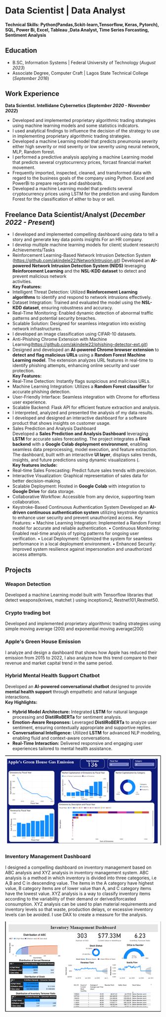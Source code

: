 # Data Scientist | Data Analyst

#### Technical Skills: Python(Pandas,Sckit-learn,Tensorflow, Keras, Pytorch), SQL, Power Bi, Excel, Tableau ,Data Analyst, Time Series Forcasting, Sentiment Analysis

## Education						       		 			        		
- B.SC, Information Systems | Federal University of Technology (_August 2023_)
- Associate Degree, Computer Craft	| Lagos State Technical College (_September 2016_)	

## Work Experience
**Data Scientist. Intellidane Cybernetics (_September 2020 - November 2022_)**
- Developed and implemented proprietary algorithmic trading strategies using machine learning models and some statistics indicators.
- I used analytical findings to influence the decision of the strategy to use in implementing proprietary algorithmic trading strategies.
- Developed a machine Learning model that predicts pneumonia severity either high severity or mid severity or low severity using neural network, MLP, Random forest.
- I performed a predictive analysis applying a machine Learning model that predicts several cryptocurrency prices, forcast financial market movement.
- Frequently imported, inspected, cleaned, and transformed data with regard to the business goals of the company using Python. Excel and PowerBi to prepare reports and dashboards.
- Developed a machine Learning model that predicts several cryptocurrency prices using LSTM for the prediction and using Random Forest for the classification of either to buy or sell.

## Freelance Data Scientist/Analyst (_December 2022 - Present_)
- I developed and implemented compelling dashboard using data to tell a story and generate key data points insights For an HR company.
- I develop multiple machine learning models for client( student research) Achievements/Tasks
- Reinforcement Learning-Based Network Intrusion Detection System (https://github.com/akindele22/NetworkIntrusion.git)
  Developed an **AI-powered Network Intrusion Detection System (NIDS)** leveraging **Reinforcement Learning** and the **NSL-KDD dataset** to detect and prevent malicious network     
  activities.  
**Key Features:**  
- Intelligent Threat Detection: Utilized **Reinforcement Learning algorithms** to identify and respond to network intrusions effectively.  
- Dataset Integration: Trained and evaluated the model using the **NSL-KDD dataset**, ensuring robustness and accuracy.  
- Real-Time Monitoring: Enabled dynamic detection of abnormal traffic patterns and potential security breaches.  
- Scalable Solution: Designed for seamless integration into existing network infrastructures.  
- I developed an image classification using CIFAR-10 datasets.
- Anti-Phishing Chrome Extension with Machine Learning(https://github.com/akindele22/phishing-detector-ext.git)
- Designed and developed an **AI-powered Chrome browser extension** to **detect and flag malicious URLs** using a **Random Forest Machine Learning model**. The extension analyzes URL features in real-time to identify phishing attempts, enhancing online security and user protection.  
**Key Features:**  
- Real-Time Detection: Instantly flags suspicious and malicious URLs.  
- Machine Learning Integration: Utilizes a **Random Forest classifier** for accurate phishing detection.  
- User-Friendly Interface: Seamless integration with Chrome for effortless user experience.  
- Scalable Backend: Flask API for efficient feature extraction and analysis.  
- I interpreted, analyzed and presented the analysis of my data results.
- I developed and designed an interactive dashboard for a software product that shows insights on customer usage.
- Sales Prediction and Analysis Dashboard  
Developed a **Sales Prediction and Analysis Dashboard** leveraging **LSTM** for accurate sales forecasting. The project integrates a **Flask backend** with a **Google Colab deployment environment**, enabling seamless data preprocessing, model execution, and feature extraction. The dashboard, built with an interactive **UI layer**, displays sales trends, insights, and future predictions using dynamic visualizations (.  
**Key features include:** 
- Real-time Sales Forecasting: Predict future sales trends with precision.  
- Interactive Visualization: Graphical representation of sales data for better decision-making.  
- Scalable Deployment: Hosted in **Google Colab** with integration to **Google Drive** for data storage.  
- Collaborative Workflow: Accessible from any device, supporting team collaboration.  
- Keystroke-Based Continuous Authentication System
Developed an **AI-driven continuous authentication system** utilizing keystroke dynamics to enhance user security and prevent unauthorized access.
Key Features:
•	Machine Learning Integration: Implemented a Random Forest model for accurate and reliable authentication.
•	Continuous Monitoring: Enabled real-time analysis of typing patterns for ongoing user verification.
•	Local Deployment: Optimized the system for seamless performance in a local deployment environment.
•	Enhanced Security: Improved system resilience against impersonation and unauthorized access attempts.

## Projects
### Weapon Detection 
Developed a machine Learning model built with Tensorflow libraries that detect weapons(knives, matchet ) using inceptionv2, Restnet101,Restnet50.

### Crypto trading bot 
Developed and implemented proprietary algorithmic trading strategies using simple moving average (200) and exponential moving average(200)

### Apple's Green House Emission

I analyze and design a dashboard that shows how Apple has reduced their emission from 2015 to 2022, I also analyze how this trend compare to their revenue and market capital trend in the same period.

### Hybrid Mental Health Support Chatbot
Developed an **AI-powered conversational chatbot** designed to provide **mental health support** through empathetic and natural language interactions.  
**Key Highlights:**  
- **Hybrid Model Architecture:** Integrated **LSTM** for natural language processing and **DistilRoBERTa** for sentiment analysis.  
- **Emotion-Aware Responses:** Leveraged **DistilRoBERTa** to analyze user sentiment, ensuring contextually appropriate and supportive replies.  
- **Conversational Intelligence:** Utilized **LSTM** for advanced NLP modeling, enabling fluid and context-aware conversations.  
- **Real-Time Interaction:** Delivered responsive and engaging user experiences tailored to mental health assistance.  


![Apple's Green House Emission](/Picture1.png)

### Inventory Management Dashboard
I designed a compelling dashboard on inventory management based on ABC analysis and XYZ analysis in inventory management system. ABC analysis is a method in which inventory is divided into three categories, i.e A,B and C in descending value. The items in the A category have highest value, B category items are of lower value than A, and C category items have the lowest value. XYZ analysis is a way to classify inventory items according to the variability of their demand or derived/forcasted consumption. XYZ analysis can be used to plan material requirements and inventory levels so that waste, production delays, or excessive inventory levels can be avoided. I use DAX to create a  measure for the analysis.

![Inventory Management Dashboard](/Picture3.png)


